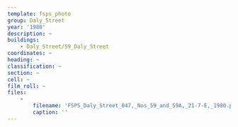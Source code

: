 ```yaml
---
template: fsps_photo
group: Daly_Street
year: '1980'
description: ~
buildings:
    - Daly_Street/59_Daly_Street
coordinates: ~
heading: ~
classification: ~
section: ~
cell: ~
film_roll: ~
files:
    -
        filename: 'FSPS_Daly_Street_047,_Nos_59_and_59A,_21-7-E,_1980.png'
        caption: ''
---
```

